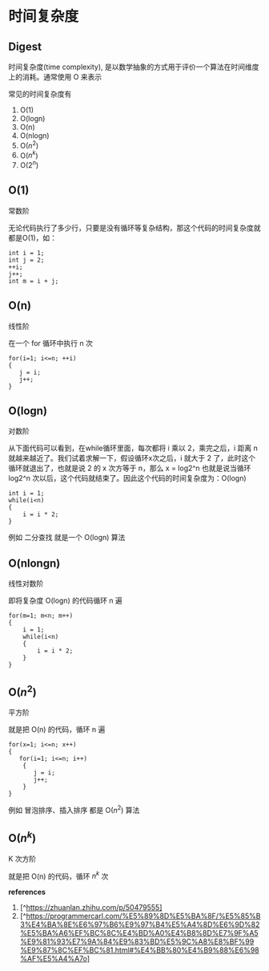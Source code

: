 # 时间复杂度

## Digest

时间复杂度(time complexity), 是以数学抽象的方式用于评价一个算法在时间维度上的消耗。通常使用 O 来表示

常见的时间复杂度有

1. O(1)
2. O(logn)
3. O(n)
4. O(nlogn)
5. O($n^2$)
6. O($n^k$)
7. O($2^n$)

## O(1)

常数阶

无论代码执行了多少行，只要是没有循环等复杂结构，那这个代码的时间复杂度就都是O(1)，如：

```
int i = 1;
int j = 2;
++i;
j++;
int m = i + j;
```

## O(n)

线性阶

在一个 for 循环中执行 n 次

```
for(i=1; i<=n; ++i)
{
   j = i;
   j++;
}
```

## O(logn)

对数阶

从下面代码可以看到，在while循环里面，每次都将 i 乘以 2，乘完之后，i 距离 n 就越来越近了。我们试着求解一下，假设循环x次之后，i 就大于 2 了，此时这个循环就退出了，也就是说 2 的 x 次方等于 n，那么 x = log2^n
也就是说当循环 log2^n 次以后，这个代码就结束了。因此这个代码的时间复杂度为：O(logn)

```
int i = 1;
while(i<n)
{
    i = i * 2;
}
```

例如 二分查找 就是一个 O(logn) 算法

## O(nlongn)

线性对数阶

即将复杂度 O(logn) 的代码循环 n 遍

```
for(m=1; m<n; m++)
{
    i = 1;
    while(i<n)
    {
        i = i * 2;
    }
}
```

## O($n^2$)

平方阶

就是把 O(n) 的代码，循环 n 遍

```
for(x=1; i<=n; x++)
{
   for(i=1; i<=n; i++)
    {
       j = i;
       j++;
    }
}
```

例如 冒泡排序、插入排序 都是 O($n^2$) 算法

## O($n^k$)

K 次方阶

就是把 O(n) 的代码，循环 $n^k$ 次

**references**

1. [^https://zhuanlan.zhihu.com/p/50479555]
2. [^https://programmercarl.com/%E5%89%8D%E5%BA%8F/%E5%85%B3%E4%BA%8E%E6%97%B6%E9%97%B4%E5%A4%8D%E6%9D%82%E5%BA%A6%EF%BC%8C%E4%BD%A0%E4%B8%8D%E7%9F%A5%E9%81%93%E7%9A%84%E9%83%BD%E5%9C%A8%E8%BF%99%E9%87%8C%EF%BC%81.html#%E4%BB%80%E4%B9%88%E6%98%AF%E5%A4%A7o]